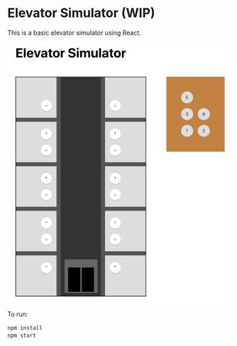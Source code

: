 # Elevator Simulator (WIP)

This is a basic elevator simulator using React.

![Alt text](docs/screenshot.png?raw=true "Screenshot")

To run:
````bash
npm install
npm start
````

